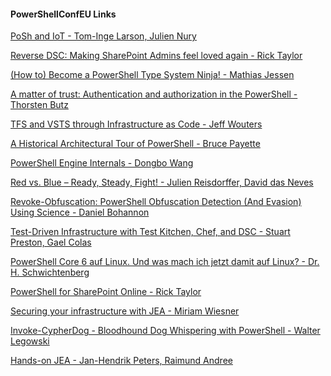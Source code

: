 ﻿#### PowerShellConfEU Links
[PoSh and IoT - Tom-Inge Larson, Julien Nury](PowerShellConfEU/PoSh%20and%20IoT%20-%20Tom-Inge%20Larson%20Julien%20Nury.md)


[Reverse DSC: Making SharePoint Admins feel loved again - Rick Taylor](PowerShellConfEU/Reverse%20DSC%20Making%20SharePoint%20Admins%20feel%20loved%20again%20-%20Rick%20Taylor.md)


[(How to) Become a PowerShell Type System Ninja! - Mathias Jessen](PowerShellConfEU/(How%20to)%20Become%20a%20PowerShell%20Type%20System%20Ninja!%20-%20Mathias%20Jessen.md)


[A matter of trust: Authentication and authorization in the PowerShell - Thorsten Butz](PowerShellConfEU/A%20matter%20of%20trust%20Authentication%20and%20authorization%20in%20the%20PowerShell%20-%20Thorsten%20Butz.md)


[TFS and VSTS through Infrastructure as Code - Jeff Wouters](PowerShellConfEU/TFS%20and%20VSTS%20through%20Infrastructure%20as%20Code%20-%20Jeff%20Wouters.md)


[A Historical Architectural Tour of PowerShell - Bruce Payette](PowerShellConfEU/A%20Historical%20Architectural%20Tour%20of%20PowerShell%20-%20Bruce%20Payette.md)


[PowerShell Engine Internals  - Dongbo Wang](PowerShellConfEU/PowerShell%20Engine%20Internals%20%20-%20Dongbo%20Wang.md)


[Red vs. Blue – Ready, Steady, Fight! - Julien Reisdorffer, David das Neves](PowerShellConfEU/Red%20vs.%20Blue%20–%20Ready%20Steady%20Fight!%20-%20Julien%20Reisdorffer%20David%20das%20Neves.md)


[Revoke-Obfuscation: PowerShell Obfuscation Detection (And Evasion) Using Science - Daniel Bohannon](PowerShellConfEU/Revoke-Obfuscation%20PowerShell%20Obfuscation%20Detection%20(And%20Evasion)%20Using%20Science%20-%20Daniel%20Bohannon.md)


[Test-Driven Infrastructure with Test Kitchen, Chef, and DSC - Stuart Preston, Gael Colas](PowerShellConfEU/Test-Driven%20Infrastructure%20with%20Test%20Kitchen%20Chef%20and%20DSC%20-%20Stuart%20Preston%20Gael%20Colas.md)


[PowerShell Core 6 auf Linux. Und was mach ich jetzt damit auf Linux? - Dr. H. Schwichtenberg](PowerShellConfEU/PowerShell%20Core%206%20auf%20Linux.%20Und%20was%20mach%20ich%20jetzt%20damit%20auf%20Linux%20-%20Dr.%20H.%20Schwichtenberg.md)


[PowerShell for SharePoint Online  - Rick Taylor](PowerShellConfEU/PowerShell%20for%20SharePoint%20Online%20%20-%20Rick%20Taylor.md)


[Securing your infrastructure with JEA - Miriam Wiesner](PowerShellConfEU/Securing%20your%20infrastructure%20with%20JEA%20-%20Miriam%20Wiesner.md)


[Invoke-CypherDog - Bloodhound Dog Whispering with PowerShell - Walter Legowski](PowerShellConfEU/Invoke-CypherDog%20-%20Bloodhound%20Dog%20Whispering%20with%20PowerShell%20-%20Walter%20Legowski.md)


[Hands-on JEA - Jan-Hendrik Peters, Raimund Andree](PowerShellConfEU/Hands-on%20JEA%20-%20Jan-Hendrik%20Peters%20Raimund%20Andree.md)



